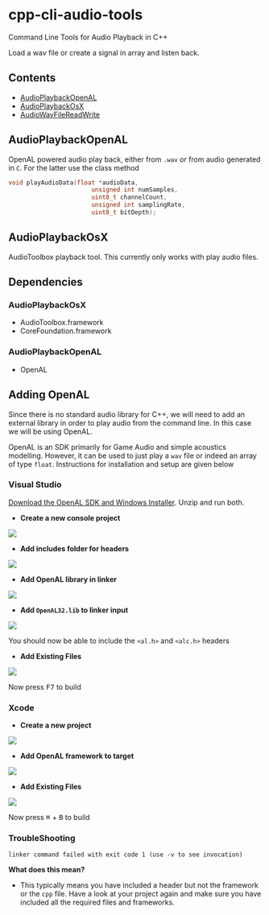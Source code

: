 # cpp-cli-audio-tools
Command Line Tools for Audio Playback in C++

Load a wav file or create a signal in array and listen back.

## Contents

- [AudioPlaybackOpenAL]()
- [AudioPlaybackOsX]()
- [AudioWavFileReadWrite]()

## AudioPlaybackOpenAL

OpenAL powered audio play back, either from `.wav` or from audio generated in `C`. For the latter use the class method

```cpp
void playAudioData(float *audioData,
                       unsigned int numSamples,
                       uint8_t channelCount,
                       unsigned int samplingRate,
                       uint8_t bitDepth);
```

## AudioPlaybackOsX

AudioToolbox playback tool. This currently only works with play audio files.

## Dependencies

### AudioPlaybackOsX

- AudioToolbox.framework
- CoreFoundation.framework

### AudioPlaybackOpenAL

- OpenAL

## Adding OpenAL

Since there is no standard audio library for C++, we will need to add an external library in order to play audio from the command line. In this case we will be using OpenAL.

OpenAL is an SDK primarily for Game Audio and simple acoustics modelling. However, it can be used to just play a `wav` file or indeed an array of type `float`. Instructions for installation and setup are given below

### Visual Studio

[Download the OpenAL SDK and Windows Installer](https://www.OpenAL.org/downloads/). Unzip and run both.

- **Create a new console project**

![](gifs/MakeVSproject.gif)

- **Add includes folder for headers**

![](gifs/OpenALAddHeaderInclude.gif)

- **Add OpenAL library in linker**

![](gifs/OpenALAddLibs.gif)

- **Add `OpenAL32.lib` to linker input**

![](gifs/OpenALInputLib.gif)

You should now be able to include the `<al.h>` and `<alc.h>` headers

- **Add Existing Files**

![](gifs/AddExisting.gif)

Now press <kbd>F7</kbd> to build

### Xcode

- **Create a new project**

![](gifs/XcodeCli.gif)

- **Add OpenAL framework to target**

![](gifs/XcodeAddOpenAL.gif)

- **Add Existing Files**

![](gifs/AddExistingXcode.gif)

Now press <kbd>⌘</kbd> + <kbd>B</kbd> to build


### TroubleShooting

`linker command failed with exit code 1 (use -v to see invocation)`

**What does this mean?**

- This typically means you have included a header but not the framework or the `cpp` file. Have a look at your project again and make sure you have included all the required files and frameworks.
